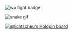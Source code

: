 ![wp fight badge](https://img.shields.io/badge/DAYS%20SINCE%20I%20GOT%20INTO%20A%20FIGHT%20WITH%20WORDPRESS-0-ff0000?logo=wordpress&style=flat)

![snake gif](https://github.com/lichtscheu/lichtscheu/blob/output/github-contribution-grid-snake.svg)

[![@lichtscheu's Holopin board](https://holopin.io/api/user/board?user=lichtscheu)](https://holopin.io/@lichtscheu)
